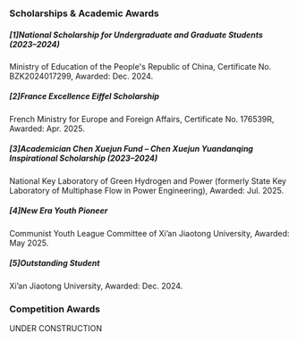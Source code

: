 ### Scholarships & Academic Awards


##### \[1\]National Scholarship for Undergraduate and Graduate Students (2023–2024)
Ministry of Education of the People's Republic of China, Certificate No. BZK2024017299, Awarded: Dec. 2024.
##### \[2\]France Excellence Eiffel Scholarship
French Ministry for Europe and Foreign Affairs, Certificate No. 176539R, Awarded: Apr. 2025.
##### \[3\]Academician Chen Xuejun Fund – Chen Xuejun Yuandanqing Inspirational Scholarship (2023–2024)
National Key Laboratory of Green Hydrogen and Power (formerly State Key Laboratory of Multiphase Flow in Power Engineering), Awarded: Jul. 2025.
##### \[4\]New Era Youth Pioneer
Communist Youth League Committee of Xi’an Jiaotong University, Awarded: May 2025.
##### \[5\]Outstanding Student
Xi’an Jiaotong University, Awarded: Dec. 2024.


### Competition Awards
UNDER CONSTRUCTION